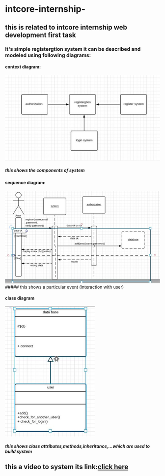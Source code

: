 # intcore-internship-
## this is related to intcore internship web development first task
### It's simple registergtion system it can be described and modeled using following diagrams:

#### context diagram:
<img src="img/context diagram.JPG">

##### this shows the components of system



#### sequence diagram:
<img src="img/sequence diagram of register.JPG">
##### this shows a particular event (interaction with user)


#### class diagram

<img src="img/class.JPG">

#####  this shows class attributes,methods,inheritance,...which are used to build system



## this a video to system its link:<a href="https://youtu.be/eD7RPDjcKE0">click here</a>
